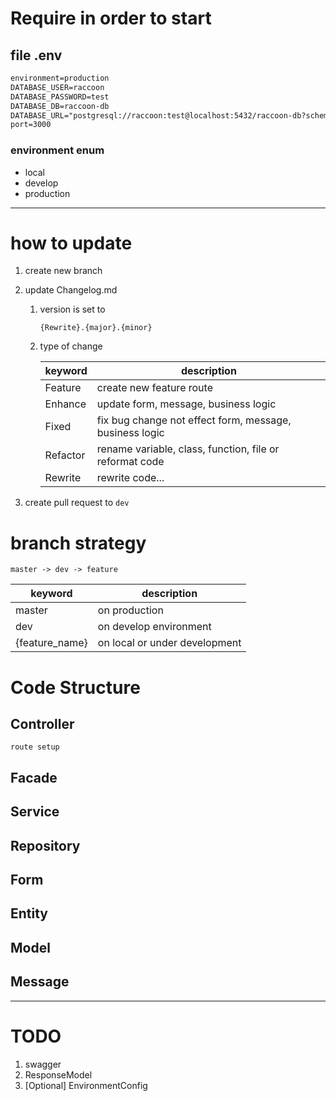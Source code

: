 # Require in order to start

## file .env

```xsl
environment=production
DATABASE_USER=raccoon
DATABASE_PASSWORD=test
DATABASE_DB=raccoon-db
DATABASE_URL="postgresql://raccoon:test@localhost:5432/raccoon-db?schema=public"
port=3000
```

### environment enum

-   local
-   develop
-   production

---

# how to update

1. create new branch
2. update Changelog.md

    1. version is set to

        ```
        {Rewrite}.{major}.{minor}
        ```

    2. type of change

        | keyword  | description                                             |
        | -------- | ------------------------------------------------------- |
        | Feature  | create new feature route                                |
        | Enhance  | update form, message, business logic                    |
        | Fixed    | fix bug change not effect form, message, business logic |
        | Refactor | rename variable, class, function, file or reformat code |
        | Rewrite  | rewrite code...                                         |

3. create pull request to `dev`

# branch strategy

```
master -> dev -> feature
```

| keyword        | description                   |
| -------------- | ----------------------------- |
| master         | on production                 |
| dev            | on develop environment        |
| {feature_name} | on local or under development |

# Code Structure

## Controller

    route setup

## Facade

## Service

## Repository

## Form

## Entity

## Model

## Message

---

# TODO

1. swagger
2. ResponseModel
3. [Optional] EnvironmentConfig
